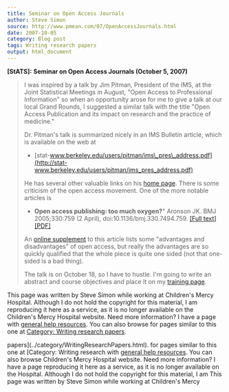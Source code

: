 ```yaml
---
title: Seminar on Open Access Journals
author: Steve Simon
source: http://www.pmean.com/07/OpenAccessJournals.html
date: 2007-10-05
category: Blog post
tags: Writing research papers
output: html_document
---
```

**[StATS]:** **Seminar on Open Access Journals
(October 5, 2007)**

> I was inspired by a talk by Jim Pitman, President of the IMS, at the
> Joint Statistical Meetings in August, \"Open Access to Professional
> Information\" so when an opportunity arose for me to give a talk at
> our local Grand Rounds, I suggested a similar talk with the title
> \"Open Access Publication and its impact on research and the practice
> of medicine.\"
>
> Dr. Pitman\'s talk is summarized nicely in an IMS Bulletin article,
> which is available on the web at
>
> -   [stat-www.berkeley.edu/users/pitman/ims\_pres\_address.pdf](http://stat-www.berkeley.edu/users/pitman/ims_pres_address.pdf)
>
> He has several other valuable links on his [home
> page](http://www.stat.berkeley.edu/~pitman/). There is some criticism
> of the open access movement. One of the more notable articles is
>
> -   **Open access publishing: too much oxygen?**\" Aronson JK. BMJ
>     2005;330:759 (2 April), doi:10.1136/bmj.330.7494.759. [\[Full
>     text\]](http://www.bmj.com/cgi/content/full/330/7494/759)
>     [\[PDF\]](http://www.bmj.com/cgi/reprint/330/7494/759.pdf)
>
> An [online
> supplement](http://www.bmj.com/cgi/content/full/330/7494/759/DC1) to
> this article lists some \"advantages and disadvantages\" of open
> access, but really the advantages are so quickly qualified that the
> whole piece is quite one sided (not that one-sided is a bad thing).
>
> The talk is on October 18, so I have to hustle. I\'m going to write an
> abstract and course objectives and place it on my [training
> page](../training.asp).

This page was written by Steve Simon while working at Children\'s Mercy
Hospital. Although I do not hold the copyright for this material, I am
reproducing it here as a service, as it is no longer available on the
Children\'s Mercy Hospital website. Need more information? I have a page
with [general help resources](../GeneralHelp.html). You can also browse
for pages similar to this one at [Category: Writing research
papers](../category/WritingResearchPapers.html).
<!---More--->
papers](../category/WritingResearchPapers.html).
for pages similar to this one at [Category: Writing research
with [general help resources](../GeneralHelp.html). You can also browse
Children\'s Mercy Hospital website. Need more information? I have a page
reproducing it here as a service, as it is no longer available on the
Hospital. Although I do not hold the copyright for this material, I am
This page was written by Steve Simon while working at Children\'s Mercy

<!---Do not use
**[StATS]:** **Seminar on Open Access Journals
This page was written by Steve Simon while working at Children\'s Mercy
Hospital. Although I do not hold the copyright for this material, I am
reproducing it here as a service, as it is no longer available on the
Children\'s Mercy Hospital website. Need more information? I have a page
with [general help resources](../GeneralHelp.html). You can also browse
for pages similar to this one at [Category: Writing research
papers](../category/WritingResearchPapers.html).
--->


